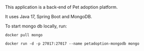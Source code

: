 This application is a back-end of Pet adoption platform. 

It uses Java 17, Spring Boot and MongoDB.


To start mongo db locally, run:
```
docker pull mongo

docker run -d -p 27017:27017 --name petadoption-mongodb mongo
```

